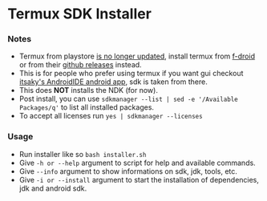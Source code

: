# Termux SDK Installer

### Notes

-   Termux from playstore [is no longer updated](https://wiki.termux.com/wiki/Termux_Google_Play), install termux from [f-droid](https://f-droid.org/en/packages/com.termux) or from their [github releases](https://github.com/termux/termux-app/releases) instead.
-   This is for people who prefer using termux if you want gui checkout [itsaky's AndroidIDE android app](https://github.com/AndroidIDEOfficial/AndroidIDE), sdk is taken from there.
-   This does **NOT** installs the NDK (for now).
-   Post install, you can use `sdkmanager --list | sed -e '/Available Packages/q'` to list all installed packages.
-   To accept all licenses run `yes | sdkmanager --licenses`

### Usage

-   Run installer like so `bash installer.sh`
-   Give `-h or --help` argument to script for help and available commands.
-   Give `--info` argument to show informations on sdk, jdk, tools, etc.
-   Give `-i or --install` argument to start the installation of dependencies, jdk and android sdk.
